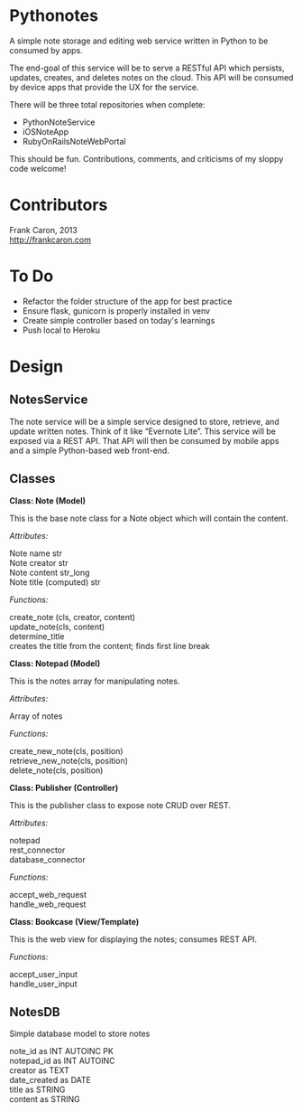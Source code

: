 Pythonotes
=================

A simple note storage and editing web service written in Python to be consumed by apps.

The end-goal of this service will be to serve a RESTful API which persists, updates, creates, and deletes notes
on the cloud. This API will be consumed by device apps that provide the UX for the service.

There will be three total repositories when complete:
- PythonNoteService
- iOSNoteApp
- RubyOnRailsNoteWebPortal

This should be fun. Contributions, comments, and criticisms of my sloppy code welcome!

Contributors
=================
Frank Caron, 2013  
http://frankcaron.com

To Do
=================
* Refactor the folder structure of the app for best practice
* Ensure flask, gunicorn is properly installed in venv
* Create simple controller based on today's learnings 
* Push local to Heroku

Design
=================

NotesService
------

The note service will be a simple service designed to store, retrieve, and update written notes. Think of it like “Evernote Lite”. This service will be exposed via a REST API. That API will then be consumed by mobile apps and a simple Python-based web front-end.

Classes
------

**Class: Note (Model)**

This is the base note class for a Note object which will contain the content.

*Attributes:*

Note name str  
Note creator str  
Note content str_long  
Note title (computed) str  

*Functions:*

create_note (cls, creator, content)  
update_note(cls, content)  
determine_title  
creates the title from the content; finds first line break  

**Class: Notepad (Model)**

This is the notes array for manipulating notes.

*Attributes:*

Array of notes  

*Functions:*

create_new_note(cls, position)  
retrieve_new_note(cls, position)    
delete_note(cls, position)

**Class: Publisher (Controller)**

This is the publisher class to expose note CRUD over REST.

*Attributes:*

notepad  
rest_connector  
database_connector  

*Functions:*

accept_web_request  
handle_web_request  

**Class: Bookcase (View/Template)**

This is the web view for displaying the notes; consumes REST API.

*Functions:*

accept_user_input  
handle_user_input  

NotesDB
------

Simple database model to store notes

note_id as INT AUTOINC PK  
notepad_id as INT AUTOINC  
creator as TEXT  
date_created as DATE  
title as STRING  
content as STRING  
